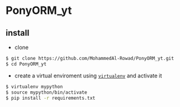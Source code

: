 # PonyORM_yt

## install

- clone

```bash
$ git clone https://github.com/MohammedAl-Rowad/PonyORM_yt.git
$ cd PonyORM_yt
```

- create a virtual enviroment using [`virtualenv`](https://virtualenv.pypa.io/en/latest/) and activate it

```bash
$ virtualenv mypython
$ source mypython/bin/activate
$ pip install -r requirements.txt
```
